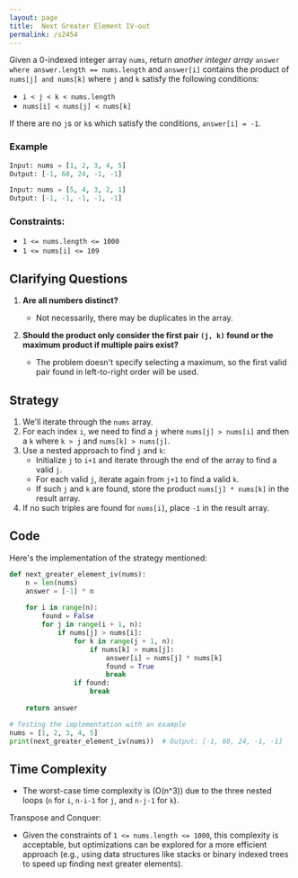 ```yaml
---
layout: page
title:  Next Greater Element IV-out
permalink: /s2454
---
```


Given a 0-indexed integer array `nums`, return *another integer array* `answer where answer.length == nums.length` and `answer[i]` contains the product of `nums[j] and nums[k]` where `j` and `k` satisfy the following conditions:

- `i < j < k < nums.length`
- `nums[i] < nums[j] < nums[k]`

If there are no `j`s or `k`s which satisfy the conditions, `answer[i] = -1`.

### Example
```python
Input: nums = [1, 2, 3, 4, 5]
Output: [-1, 60, 24, -1, -1]

Input: nums = [5, 4, 3, 2, 1]
Output: [-1, -1, -1, -1, -1]
```

### Constraints:
- `1 <= nums.length <= 1000`
- `1 <= nums[i] <= 109`

## Clarifying Questions

1. **Are all numbers distinct?**
   - Not necessarily, there may be duplicates in the array.
   
2. **Should the product only consider the first pair `(j, k)` found or the maximum product if multiple pairs exist?**
   - The problem doesn't specify selecting a maximum, so the first valid pair found in left-to-right order will be used.

## Strategy

1. We'll iterate through the `nums` array.
2. For each index `i`, we need to find a `j` where `nums[j] > nums[i]` and then a `k` where `k > j` and `nums[k] > nums[j]`.
3. Use a nested approach to find `j` and `k`:
   - Initialize `j` to `i+1` and iterate through the end of the array to find a valid `j`.
   - For each valid `j`, iterate again from `j+1` to find a valid `k`.
   - If such `j` and `k` are found, store the product `nums[j] * nums[k]` in the result array.
4. If no such triples are found for `nums[i]`, place `-1` in the result array.

## Code

Here's the implementation of the strategy mentioned:

```python
def next_greater_element_iv(nums):
    n = len(nums)
    answer = [-1] * n
    
    for i in range(n):
        found = False
        for j in range(i + 1, n):
            if nums[j] > nums[i]:
                for k in range(j + 1, n):
                    if nums[k] > nums[j]:
                        answer[i] = nums[j] * nums[k]
                        found = True
                        break
                if found:
                    break
                    
    return answer

# Testing the implementation with an example
nums = [1, 2, 3, 4, 5]
print(next_greater_element_iv(nums))  # Output: [-1, 60, 24, -1, -1]
```

## Time Complexity

- The worst-case time complexity is \(O(n^3)\) due to the three nested loops (`n` for `i`, `n-i-1` for `j`, and `n-j-1` for `k`).
  
Transpose and Conquer:
- Given the constraints of `1 <= nums.length <= 1000`, this complexity is acceptable, but optimizations can be explored for a more efficient approach (e.g., using data structures like stacks or binary indexed trees to speed up finding next greater elements).